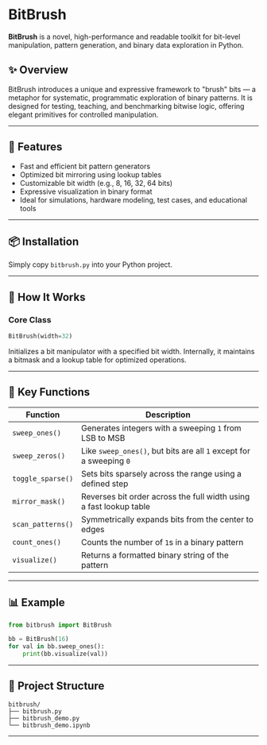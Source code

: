 # BitBrush

**BitBrush** is a novel, high-performance and readable toolkit for bit-level manipulation, pattern generation, and binary data exploration in Python.

## ✨ Overview

BitBrush introduces a unique and expressive framework to "brush" bits — a metaphor for systematic, programmatic exploration of binary patterns. It is designed for testing, teaching, and benchmarking bitwise logic, offering elegant primitives for controlled manipulation.

---

## 🚀 Features

- Fast and efficient bit pattern generators
- Optimized bit mirroring using lookup tables
- Customizable bit width (e.g., 8, 16, 32, 64 bits)
- Expressive visualization in binary format
- Ideal for simulations, hardware modeling, test cases, and educational tools

---

## 📦 Installation

Simply copy `bitbrush.py` into your Python project.

---

## 🧠 How It Works

### Core Class

```python
BitBrush(width=32)
```

Initializes a bit manipulator with a specified bit width. Internally, it maintains a bitmask and a lookup table for optimized operations.

---

## 🧰 Key Functions

| Function         | Description                                                                 |
|------------------|-----------------------------------------------------------------------------|
| `sweep_ones()`   | Generates integers with a sweeping `1` from LSB to MSB                      |
| `sweep_zeros()`  | Like `sweep_ones()`, but bits are all `1` except for a sweeping `0`         |
| `toggle_sparse()`| Sets bits sparsely across the range using a defined step                    |
| `mirror_mask()`  | Reverses bit order across the full width using a fast lookup table          |
| `scan_patterns()`| Symmetrically expands bits from the center to edges                         |
| `count_ones()`   | Counts the number of `1`s in a binary pattern                               |
| `visualize()`    | Returns a formatted binary string of the pattern                            |

---

## 📊 Example

```python
from bitbrush import BitBrush

bb = BitBrush(16)
for val in bb.sweep_ones():
    print(bb.visualize(val))
```

---

## 📁 Project Structure

```
bitbrush/
├── bitbrush.py
├── bitbrush_demo.py
└── bitbrush_demo.ipynb
```
---